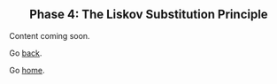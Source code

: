 <h2 align="center">
  Phase 4: The Liskov Substitution Principle
</h2>

Content coming soon.

Go [back](../03-open-closed).

Go [home](https://github.com/pjnalls/ng-solid-design/).
